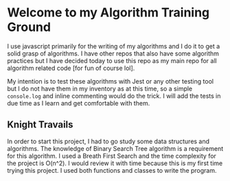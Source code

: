 # Welcome to my Algorithm Training Ground

I use javascript primarily for the writing of my algorithms and I do it to get a solid grasp of algorithms. I have other repos that also have some algorithm practices but I have decided today to use this repo as my main repo for all algorithm related code [for fun of course lol]. 

My intention is to test these algorithms with Jest or any other testing tool but I do not have them in my inventory as at this time, so a simple ```console.log``` and inline commenting would do the trick. I will add the tests in due time as I learn and get comfortable with them.

## Knight Travails

In order to start this project, I had to go study some data structures and algorithms.
The knowledge of Binary Search Tree algorithm is a requirement for this algorithm. I used a Breath First Search and the time complexity for the project is O(n^2). I would review it with time because this is my first time trying this project.
I used both functions and classes to write the program. 

